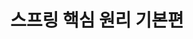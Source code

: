 ---
title: "스프링 핵심 원리 기본편"
layout: category
permalink: /lectures/스프링-핵심-원리-기본편/
author_profile: true
sidebar_main: true
taxonomy: 스프링 핵심 원리 기본편
---